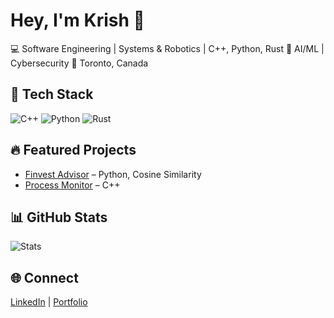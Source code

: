 # Hey, I'm Krish 👋

💻 Software Engineering | Systems & Robotics | C++, Python, Rust
🧠 AI/ML | Cybersecurity
📍 Toronto, Canada  

## 🚀 Tech Stack
![C++](https://img.shields.io/badge/C++-00599C?logo=cplusplus&logoColor=white)
![Python](https://img.shields.io/badge/-Python-3776AB?logo=python&logoColor=white)
![Rust](https://img.shields.io/badge/-Rust-black?logo=rust&logoColor=white)

## 🔥 Featured Projects
- [Finvest Advisor]([https://github.com/username/chatbot](https://github.com/Krish-310/Finvest-Advisor-HTV8)) – Python, Cosine Similarity
- [Process Monitor]([https://github.com/username/maze-rl](https://github.com/Krish-310/Process-Monitor)) – C++

## 📊 GitHub Stats
![Stats](https://github-readme-stats.vercel.app/api?username=krish-310&show_icons=true&theme=radical)

## 🌐 Connect
[LinkedIn](http://www.linkedin.com/in/krish310/) | [Portfolio](https://krish-personal-website.web.app/)
